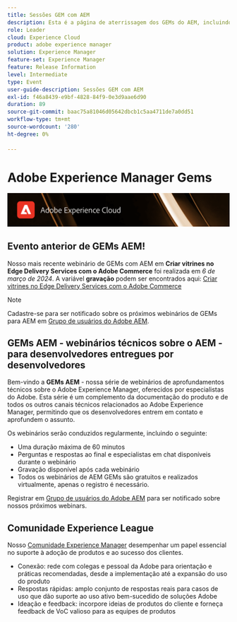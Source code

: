 ```yaml
---
title: Sessões GEM com AEM
description: Esta é a página de aterrissagem dos GEMs do AEM, incluindo informações sobre a série de webinários e informações de registro, webinários anteriores e futuros
role: Leader
cloud: Experience Cloud
product: adobe experience manager
solution: Experience Manager
feature-set: Experience Manager
feature: Release Information
level: Intermediate
type: Event
user-guide-description: Sessões GEM com AEM
exl-id: f46a8439-e9bf-4828-84f9-0e3d9aae6d90
duration: 89
source-git-commit: baac75a81046d05642dbcb1c5aa4711de7a0dd51
workflow-type: tm+mt
source-wordcount: '280'
ht-degree: 0%

---
```


# Adobe Experience Manager Gems

<img alt="Experiências digitais" src="./assets/ADX_Gems.png"/>

## Evento anterior de GEMs AEM!

<!--  Remove the comment marks, and put the upcoming event in the below table

<table style="max-width: 1214px;">
<tr>
  <td style="vertical-align: top;">
    <a href="https://www.youtube.com/watch?v=f1T9XU9TCJU">
      <img alt="Experience League LIVE Oct 25" src="assets/Oct25_2022_exl_live_banner_web_1920_WebBanner.png">
    </a>
    <div>
      <a href="https://www.youtube.com/watch?v=f1T9XU9TCJU">
        <strong>Deliver the right offer at the right time with decision management</strong>
      </a>
      <br/><em>with Sandra Hausmann, Ben Tepfer, Brandon Poyfair, and Jason Hickey</em>
      <br/><em>October 25, 2022</em>
    </div>
  </td>
</tr>
</table>

-->
Nosso mais recente webinário de GEMs com AEM em **Criar vitrines no Edge Delivery Services com o Adobe Commerce** foi realizada em *6 de março de 2024*.
A variável **gravação** podem ser encontrados aqui:
[Criar vitrines no Edge Delivery Services com o Adobe Commerce](/experience-manager-gems/gems2024/storefronts-on-edge-delivery-with-adobe-commerce.md)

>[!NOTE]
>
> Cadastre-se para ser notificado sobre os próximos webinários de GEMs para AEM em [Grupo de usuários do Adobe AEM](https://aem-augs.adobe.com/).

## GEMs AEM - webinários técnicos sobre o AEM - para desenvolvedores entregues por desenvolvedores

Bem-vindo a **GEMs AEM** - nossa série de webinários de aprofundamentos técnicos sobre o Adobe Experience Manager, oferecidos por especialistas do Adobe. Esta série é um complemento da documentação do produto e de todos os outros canais técnicos relacionados ao Adobe Experience Manager, permitindo que os desenvolvedores entrem em contato e aprofundem o assunto.

Os webinários serão conduzidos regularmente, incluindo o seguinte:

* Uma duração máxima de 60 minutos
* Perguntas e respostas ao final e especialistas em chat disponíveis durante o webinário
* Gravação disponível após cada webinário
* Todos os webinários de AEM GEMs são gratuitos e realizados virtualmente, apenas o registro é necessário.

Registrar em [Grupo de usuários do Adobe AEM](https://aem-augs.adobe.com/) para ser notificado sobre nossos próximos webinars.

## Comunidade Experience League

Nosso [Comunidade Experience Manager](https://experienceleaguecommunities.adobe.com/t5/adobe-experience-manager/ct-p/adobe-experience-manager-community?profile.language=pt) desempenhar um papel essencial no suporte à adoção de produtos e ao sucesso dos clientes.

* Conexão: rede com colegas e pessoal da Adobe para orientação e práticas recomendadas, desde a implementação até a expansão do uso do produto
* Respostas rápidas: amplo conjunto de respostas reais para casos de uso que dão suporte ao uso ativo bem-sucedido de soluções Adobe
* Ideação e feedback: incorpore ideias de produtos do cliente e forneça feedback de VoC valioso para as equipes de produtos

